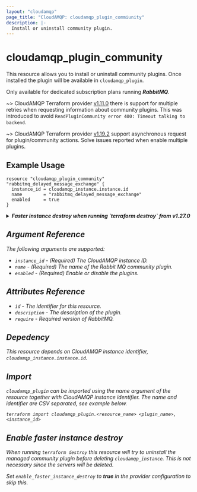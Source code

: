 ```yaml
---
layout: "cloudamqp"
page_title: "CloudAMQP: cloudamqp_plugin_commiunity"
description: |-
  Install or uninstall community plugin.
---
```


# cloudamqp_plugin_community

This resource allows you to install or uninstall community plugins. Once installed the plugin will be available in `cloudamqp_plugin`.

Only available for dedicated subscription plans running ***RabbitMQ***.

~> CloudAMQP Terraform provider [v1.11.0](https://github.com/cloudamqp/terraform-provider-cloudamqp/releases/tag/v1.11.0) there is support for multiple retries when requesting information about community plugins. This was introduced to avoid `ReadPluginCommunity error 400: Timeout talking to backend`.

~> CloudAMQP Terraform provider [v1.19.2](https://github.com/cloudamqp/terraform-provider-cloudamqp/releases/tag/v1.19.2) support asynchronous request for plugin/community actions. Solve issues reported when enable multiple plugins.

## Example Usage

```hcl
resource "cloudamqp_plugin_community" "rabbitmq_delayed_message_exchange" {
  instance_id = cloudamqp_instance.instance.id
  name        = "rabbitmq_delayed_message_exchange"
  enabled     = true
}
```

<details>
  <summary>
    <b>
      <i>Faster instance destroy when running `terraform destroy` from v1.27.0
    </b>
  </summary>

CloudAMQP Terraform provider [v1.27.0](https://github.com/cloudamqp/terraform-provider-cloudamqp/releases/tag/v1.27.0) enables faster `cloudamqp_instance` destroy when running `terraform destroy`.

```hcl
# Configure the CloudAMQP Provider
provider "cloudamqp" {
  apikey = var.cloudamqp_customer_api_key
  enable_faster_instance_destroy = true
}

resource "cloudamqp_instance" "instance" {
  name    = "terraform-cloudamqp-instance"
  plan    = "bunny-1"
  region  = "amazon-web-services::us-west-1"
  tags    = ["terraform"]
}

resource "cloudamqp_plugin_community" "rabbitmq_delayed_message_exchange" {
  instance_id = cloudamqp_instance.instance.id
  name        = "rabbitmq_delayed_message_exchange"
  enabled     = true
}
```
</details>

## Argument Reference

The following arguments are supported:

* `instance_id` - (Required) The CloudAMQP instance ID.
* `name`        - (Required) The name of the Rabbit MQ community plugin.
* `enabled`     - (Required) Enable or disable the plugins.

## Attributes Reference

* `id`          - The identifier for this resource.
* `description` - The description of the plugin.
* `require`     - Required version of RabbitMQ.

## Depedency

This resource depends on CloudAMQP instance identifier, `cloudamqp_instance.instance.id`.

## Import

`cloudamqp_plugin` can be imported using the name argument of the resource together with CloudAMQP instance identifier. The name and identifier are CSV separated, see example below.

`terraform import cloudamqp_plugin.<resource_name> <plugin_name>,<instance_id>`

## Enable faster instance destroy

When running `terraform destroy` this resource will try to uninstall the managed community plugin before deleting `cloudamqp_instance`. This is not necessary since the servers will be deleted.

Set `enable_faster_instance_destroy` to ***true***  in the provider configuration to skip this.
